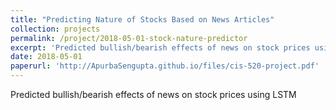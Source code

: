 ```yaml
---
title: "Predicting Nature of Stocks Based on News Articles"
collection: projects
permalink: /project/2018-05-01-stock-nature-predictor
excerpt: 'Predicted bullish/bearish effects of news on stock prices using LSTM'
date: 2018-05-01
paperurl: 'http://ApurbaSengupta.github.io/files/cis-520-project.pdf'
---
```

Predicted bullish/bearish effects of news on stock prices using LSTM
